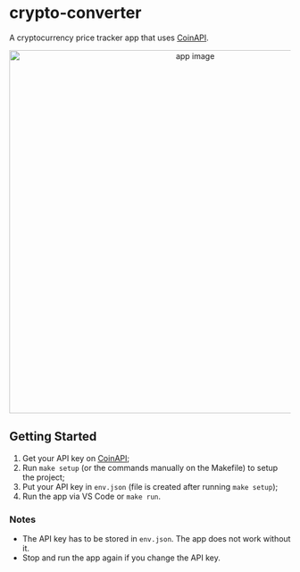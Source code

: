 # crypto-converter

A cryptocurrency price tracker app that uses [CoinAPI](https://www.coinapi.io/).

<div align="center">
  <img src="https://github.com/brenobattaglin/crypto-converter/assets/8771994/7d0a6e21-5894-425f-980b-0921bffb5d3b" alt="app image" height="650"/>
</div>

## Getting Started

1. Get your API key on [CoinAPI](https://www.coinapi.io/);
2. Run `make setup` (or the commands manually on the Makefile) to setup the project;
3. Put your API key in `env.json` (file is created after running `make setup`);
4. Run the app via VS Code or `make run`.

### Notes

- The API key has to be stored in `env.json`. The app does not work without it.
- Stop and run the app again if you change the API key.
